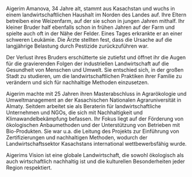 Aigerim Amanova, 34 Jahre alt, stammt aus Kasachstan und wuchs in einem landwirtschaftlichen Haushalt im Norden des Landes auf. Ihre Eltern betreiben eine Weizenfarm, auf der sie schon in jungen Jahren mithalf. Ihr kleiner Bruder half ebenfalls schon in frühen Jahren auf der Farm und spielte auch oft in der Nähe der Felder. Eines Tages erkrankte er an einer schweren Leukämie. Die Ärzte stellten fest, dass die Ursache auf die langjährige Belastung durch Pestizide zurückzuführen war. 

Der Verlust ihres Bruders erschütterte sie zutiefst und öffnet ihr die Augen für die gravierenden Folgen der industriellen Landwirtschaft auf die Gesundheit von Menschen und Umwelt. Sie entschied sich, in der großen Stadt zu studieren, um die landwirtschaftlichen Praktiken ihrer Familie zu verändern und sich für nachhaltige Methoden einzusetzen.

Aigerim machte mit 25 Jahren ihren Masterabschluss in Agrarökologie und Umweltmanagement an der Kasachischen Nationalen Agraruniversität in Almaty. Seitdem arbeitet sie als Beraterin für landwirtschaftliche Unternehmen und NGOs, die sich mit Nachhaltigkeit und Klimawandelbekämpfung befassen. Ihr Fokus liegt auf der Förderung von ökologischen Anbaumethoden und der Unterstützung von Betrieben mit Bio-Produkten. Sie war u.a. die Leitung des Projekts zur Einführung von Zertifizierungen und nachhaltigen Methoden, wodurch der Landwirtschaftssektor Kasachstans international wettbewerbsfähig wurde.

Aigerims Vision ist eine globale Landwirtschaft, die sowohl ökologisch als auch wirtschaftlich nachhaltig ist und die kulturellen Besonderheiten jeder Region respektiert.
